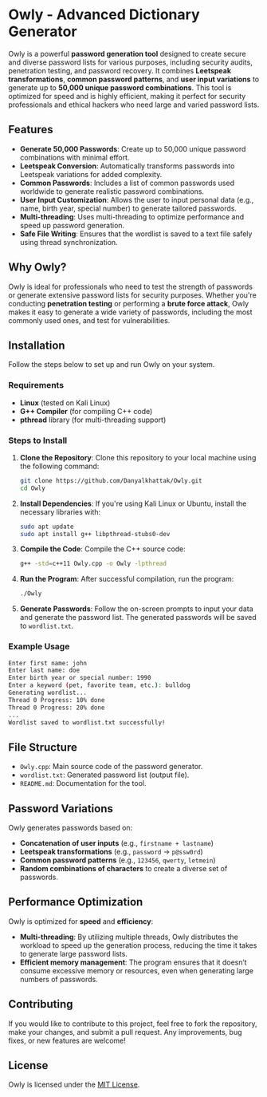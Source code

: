 
# Owly - Advanced Dictionary Generator

Owly is a powerful **password generation tool** designed to create secure and diverse password lists for various purposes, including security audits, penetration testing, and password recovery. It combines **Leetspeak transformations**, **common password patterns**, and **user input variations** to generate up to **50,000 unique password combinations**. This tool is optimized for speed and is highly efficient, making it perfect for security professionals and ethical hackers who need large and varied password lists.

## Features

- **Generate 50,000 Passwords**: Create up to 50,000 unique password combinations with minimal effort.
- **Leetspeak Conversion**: Automatically transforms passwords into Leetspeak variations for added complexity.
- **Common Passwords**: Includes a list of common passwords used worldwide to generate realistic password combinations.
- **User Input Customization**: Allows the user to input personal data (e.g., name, birth year, special number) to generate tailored passwords.
- **Multi-threading**: Uses multi-threading to optimize performance and speed up password generation.
- **Safe File Writing**: Ensures that the wordlist is saved to a text file safely using thread synchronization.

## Why Owly?

Owly is ideal for professionals who need to test the strength of passwords or generate extensive password lists for security purposes. Whether you're conducting **penetration testing** or performing a **brute force attack**, Owly makes it easy to generate a wide variety of passwords, including the most commonly used ones, and test for vulnerabilities.

## Installation

Follow the steps below to set up and run Owly on your system.

### Requirements

- **Linux** (tested on Kali Linux)
- **G++ Compiler** (for compiling C++ code)
- **pthread** library (for multi-threading support)

### Steps to Install

1. **Clone the Repository**:
   Clone this repository to your local machine using the following command:
   ```bash
   git clone https://github.com/Danyalkhattak/Owly.git
   cd Owly
   ```

2. **Install Dependencies**:
   If you're using Kali Linux or Ubuntu, install the necessary libraries with:
   ```bash
   sudo apt update
   sudo apt install g++ libpthread-stubs0-dev
   ```

3. **Compile the Code**:
   Compile the C++ source code:
   ```bash
   g++ -std=c++11 Owly.cpp -o Owly -lpthread
   ```

4. **Run the Program**:
   After successful compilation, run the program:
   ```bash
   ./Owly
   ```

5. **Generate Passwords**:
   Follow the on-screen prompts to input your data and generate the password list. The generated passwords will be saved to `wordlist.txt`.

### Example Usage

```bash
Enter first name: john
Enter last name: doe
Enter birth year or special number: 1990
Enter a keyword (pet, favorite team, etc.): bulldog
Generating wordlist...
Thread 0 Progress: 10% done
Thread 0 Progress: 20% done
...
Wordlist saved to wordlist.txt successfully!
```

## File Structure

- `Owly.cpp`: Main source code of the password generator.
- `wordlist.txt`: Generated password list (output file).
- `README.md`: Documentation for the tool.

## Password Variations

Owly generates passwords based on:
- **Concatenation of user inputs** (e.g., `firstname + lastname`)
- **Leetspeak transformations** (e.g., `password` → `p@ssw0rd`)
- **Common password patterns** (e.g., `123456`, `qwerty`, `letmein`)
- **Random combinations of characters** to create a diverse set of passwords.

## Performance Optimization

Owly is optimized for **speed** and **efficiency**:
- **Multi-threading**: By utilizing multiple threads, Owly distributes the workload to speed up the generation process, reducing the time it takes to generate large password lists.
- **Efficient memory management**: The program ensures that it doesn’t consume excessive memory or resources, even when generating large numbers of passwords.

## Contributing

If you would like to contribute to this project, feel free to fork the repository, make your changes, and submit a pull request. Any improvements, bug fixes, or new features are welcome!

## License

Owly is licensed under the [MIT License](LICENSE).
